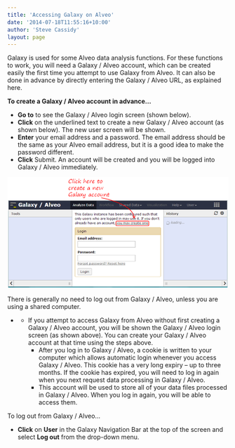 ```yaml
---
title: 'Accessing Galaxy on Alveo'
date: '2014-07-18T11:55:16+10:00'
author: 'Steve Cassidy'
layout: page
---
```


Galaxy is used for some Alveo data analysis functions. For these functions to work, you will need a Galaxy / Alveo account, which can be created easily the first time you attempt to use Galaxy from Alveo. It can also be done in advance by directly entering the Galaxy / Alveo URL, as explained here.

**To create a Galaxy / Alveo account in advance…**

- **Go to**  to see the Galaxy / Alveo login screen (shown below).
- **Click** on the underlined text to create a new Galaxy / Alveo account (as shown below). The new user screen will be shown.
- **Enter** your email address and a password. The email address should be the same as your Alveo email address, but it is a good idea to make the password different.
- **Click** Submit. An account will be created and you will be logged into Galaxy / Alveo immediately.



![GalaxyLogin](assets/files/2014/07/GalaxyLogin.png)

There is generally no need to log out from Galaxy / Alveo, unless you are using a shared computer.

- - If you attempt to access Galaxy from Alveo without first creating a Galaxy / Alveo account, you will be shown the Galaxy / Alveo login screen (as shown above). You can create your Galaxy / Alveo account at that time using the steps above.
    - After you log in to Galaxy / Alveo, a cookie is written to your computer which allows automatic login whenever you access Galaxy / Alveo. This cookie has a very long expiry – up to three months. If the cookie has expired, you will need to log in again when you next request data processing in Galaxy / Alveo.
    - This account will be used to store all of your data files processed in Galaxy / Alveo. When you log in again, you will be able to access them.

To log out from Galaxy / Alveo…

- **Click** on **User** in the Galaxy Navigation Bar at the top of the screen and select **Log out** from the drop-down menu.



